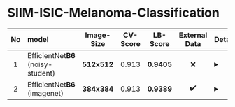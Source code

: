 # SIIM-ISIC-Melanoma-Classification


|No| model |Image-Size| CV-Score | LB-Score |External Data| Details |parameters | Link |
|:---:| :--- |:---: | :---: | :---: |:---:|:--- | :--- | :--- | 
|1|EfficientNet**B6**<br>(noisy-student)|**512x512**|0.913|**0.9405**|:x:|<details><summary></summary><ul><li>Fold-1<br>max_auc=0.90</li><li>Fold-2<br>max_auc=0.90</li><li>Fold-3<br>max_auc=0.88</li></ul></details>|<details><summary></summary><pre>Fold=3<br>epochs=15<br>TTA=15<br>INC2019 = [0,0,0]<br>INC2018 = [0,0,0]</pre></details>| [Click here](https://www.kaggle.com/vatsalparsaniya/triple-stratified-kfold-with-tfrecords?scriptVersionId=39012746)|
|2|EfficientNet**B6**<br>(imagenet)|**384x384**|0.913|**0.9389**|:heavy_check_mark:|<details><summary></summary><ul><li>Fold-1<br>max_auc=0.92</li><li>Fold-2<br>max_auc=0.90</li><li>Fold-3<br>max_auc=0.90</li><li>Fold-4<br>max_auc=0.88</li><li>Fold-5<br>max_auc=0.89</li></ul></details>|<details><summary></summary><pre>Fold=5<br>epochs=15<br>TTA=15<br>INC2019 = [0,0,0,0,0]<br>INC2018 = [0,0,0,0,0]</pre></details>| [Click here](https://www.kaggle.com/vatsalparsaniya/triple-stratified-kfold-with-tfrecords/notebook?scriptVersionId=38953686)|
